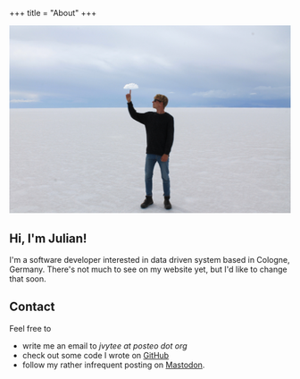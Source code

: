 +++
title = "About"
+++

![](cloud.jpg)

## Hi, I'm Julian!
I'm a software developer interested in data driven system based in Cologne, Germany.
There's not much to see on my website yet, but I'd like to change that soon.

## Contact
Feel free to
- write me an email to _jvytee at posteo dot org_ 
- check out some code I wrote on [GitHub](https://github.com/jvytee")
- follow my rather infrequent posting on [Mastodon](https://chaos.social/@jaytee).
